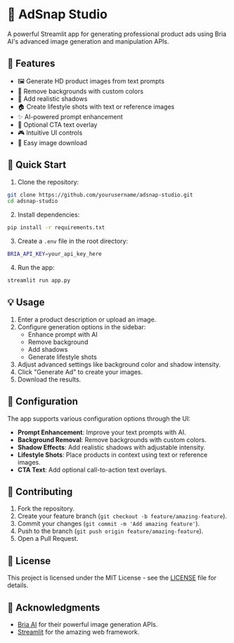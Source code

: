 # 🎨 AdSnap Studio

A powerful Streamlit app for generating professional product ads using Bria AI's advanced image generation and manipulation APIs.

## 🌟 Features

- 🖼️ Generate HD product images from text prompts
- 🎯 Remove backgrounds with custom colors
- 🌅 Add realistic shadows
- 🏠 Create lifestyle shots with text or reference images
- ✨ AI-powered prompt enhancement
- 📝 Optional CTA text overlay
- 🎮 Intuitive UI controls
- 💾 Easy image download

## 🚀 Quick Start

1. Clone the repository:
```bash
git clone https://github.com/yourusername/adsnap-studio.git
cd adsnap-studio
```

2. Install dependencies:
```bash
pip install -r requirements.txt
```

3. Create a `.env` file in the root directory:
```bash
BRIA_API_KEY=your_api_key_here
```

4. Run the app:
```bash
streamlit run app.py
```

## 💡 Usage

1. Enter a product description or upload an image.
2. Configure generation options in the sidebar:
   - Enhance prompt with AI
   - Remove background
   - Add shadows
   - Generate lifestyle shots
3. Adjust advanced settings like background color and shadow intensity.
4. Click "Generate Ad" to create your images.
5. Download the results.

## 🔧 Configuration

The app supports various configuration options through the UI:

- **Prompt Enhancement**: Improve your text prompts with AI.
- **Background Removal**: Remove backgrounds with custom colors.
- **Shadow Effects**: Add realistic shadows with adjustable intensity.
- **Lifestyle Shots**: Place products in context using text or reference images.
- **CTA Text**: Add optional call-to-action text overlays.

## 🤝 Contributing

1. Fork the repository.
2. Create your feature branch (`git checkout -b feature/amazing-feature`).
3. Commit your changes (`git commit -m 'Add amazing feature'`).
4. Push to the branch (`git push origin feature/amazing-feature`).
5. Open a Pull Request.

## 📝 License

This project is licensed under the MIT License - see the [LICENSE](LICENSE) file for details.

## 🙏 Acknowledgments

- [Bria AI](https://bria.ai) for their powerful image generation APIs.
- [Streamlit](https://streamlit.io) for the amazing web framework.

